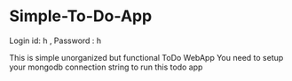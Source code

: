 # Simple-To-Do-App
Login id: h , Password : h


This is simple unorganized but functional ToDo WebApp
You need to setup your mongodb connection string to run this todo app
